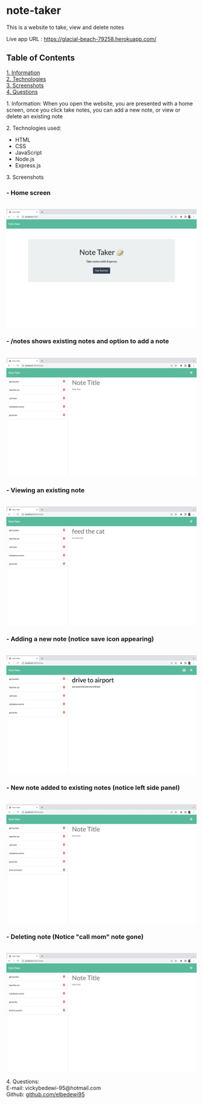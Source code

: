 # note-taker

<p> This is a website to take, view and delete notes </p>
<p> Live app URL : <a href="https://glacial-beach-79258.herokuapp.com/"> https://glacial-beach-79258.herokuapp.com/ </a>
<br>
<h2>Table of Contents</h2>

<a href = "#info">1. Information</a><br>
<a href = "#tech">2. Technologies</a><br>
<a href = "#scr">3. Screenshots</a><br>
<a href = "#qs">4. Questions</a><br>



<p id = "info">1. Information: When you open the website, you are presented with a home screen, once you click take notes, you can add a new note, or view or delete an existing note</p>
<p id = "tech">2. Technologies used: 
<ul>
<li>HTML</li>
<li>CSS</li>
<li>JavaScript</li>
<li>Node.js</li>
<li>Express.js</li>
</ul>
</p>
<p id="scr">3. Screenshots <br>
<h3>- Home screen</h3><br>
<img src="images/1.png"> <br>
<h3>- /notes shows existing notes and option to add a note</h3><br>
<img src ="images/2.png"> <br>
<h3>- Viewing an existing note</h3><br>
<img src ="images/3.png"> <br>
<h3>- Adding a new note (notice save icon appearing)</h3><br>
<img src ="images/4.png"> <br>
<h3>- New note added to existing notes (notice left side panel)</h3><br>
<img src ="images/5.png"> <br>
<h3>- Deleting note (Notice "call mom" note gone)</h3> <br>
<img src ="images/6.png"> <br>

</p>

<p id = "qs">4. Questions:<br> E-mail: vickybedewi-95@hotmail.com <br> 
Github: <a href="https://github.com/elbedewi95">github.com/elbedewi95</a></p>

<h2>


